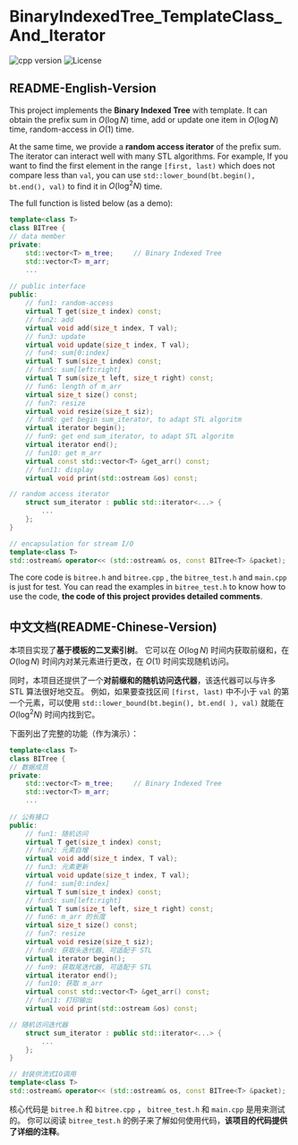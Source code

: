 # BinaryIndexedTree_TemplateClass_And_Iterator

![cpp version](https://img.shields.io/badge/C%2B%2B-C%2B%2B11-brightgreen) ![License](https://shields.io/badge/license-MIT-green)


## README-English-Version

This project implements the **Binary Indexed Tree** with template. It can obtain the prefix sum in $O\left(\log N\right)$ time, add or update one item in $O\left(\log N\right)$ time, random-access in $O\left(1\right)$ time.

At the same time, we provide a **random access iterator** of the prefix sum. The iterator can interact well with many STL algorithms. For example, If you want to find the first element in the range `[first, last)` which does not compare less than `val`, you can use `std::lower_bound(bt.begin(), bt.end(), val)` to find it in $O\left(\log^2 N\right)$ time.

 The full function is listed below (as a demo):

```c++
template<class T>
class BITree {
// data member
private:
    std::vector<T> m_tree;     // Binary Indexed Tree
    std::vector<T> m_arr;
    ...
    
// public interface
public:
    // fun1: random-access
    virtual T get(size_t index) const;
    // fun2: add
    virtual void add(size_t index, T val);
    // fun3: update
    virtual void update(size_t index, T val);
    // fun4: sum[0:index]
    virtual T sum(size_t index) const;
    // fun5: sum[left:right]
    virtual T sum(size_t left, size_t right) const;
    // fun6: length of m_arr
    virtual size_t size() const;
    // fun7: resize
    virtual void resize(size_t siz);
    // fun8: get begin sum_iterator, to adapt STL algoritm
    virtual iterator begin();
    // fun9: get end sum_iterator, to adapt STL algoritm
    virtual iterator end();
    // fun10: get m_arr
    virtual const std::vector<T> &get_arr() const;
    // fun11: display
    virtual void print(std::ostream &os) const;

// random access iterator
    struct sum_iterator : public std::iterator<...> {
        ...
    };
}

// encapsulation for stream I/O
template<class T>
std::ostream& operator<< (std::ostream& os, const BITree<T> &packet);
```

The core code is `bitree.h` and `bitree.cpp` , the `bitree_test.h` and `main.cpp` is just for test. You can read the examples in `bitree_test.h` to know how to use the code, **the code of this project provides detailed comments**.



## 中文文档(README-Chinese-Version)

本项目实现了**基于模板的二叉索引树**。 它可以在 $O\left(\log N\right)$ 时间内获取前缀和，在 $O\left(\log N\right)$ 时间内对某元素进行更改，在 $O\left( 1\right)$ 时间实现随机访问。

同时，本项目还提供了一个**对前缀和的随机访问迭代器**，该迭代器可以与许多 STL 算法很好地交互。 例如，如果要查找区间 `[first, last)` 中不小于 `val` 的第一个元素，可以使用 `std::lower_bound(bt.begin(), bt.end( ), val)` 就能在 $O\left(\log^2 N\right)$ 时间内找到它。

下面列出了完整的功能（作为演示）：

```c++
template<class T>
class BITree {
// 数据成员
private:
    std::vector<T> m_tree;     // Binary Indexed Tree
    std::vector<T> m_arr;
    ...
    
// 公有接口
public:
    // fun1: 随机访问
    virtual T get(size_t index) const;
    // fun2: 元素自增
    virtual void add(size_t index, T val);
    // fun3: 元素更新
    virtual void update(size_t index, T val);
    // fun4: sum[0:index]
    virtual T sum(size_t index) const;
    // fun5: sum[left:right]
    virtual T sum(size_t left, size_t right) const;
    // fun6: m_arr 的长度
    virtual size_t size() const;
    // fun7: resize
    virtual void resize(size_t siz);
    // fun8: 获取头迭代器, 可适配于 STL
    virtual iterator begin();
    // fun9: 获取尾迭代器, 可适配于 STL
    virtual iterator end();
    // fun10: 获取 m_arr
    virtual const std::vector<T> &get_arr() const;
    // fun11: 打印输出
    virtual void print(std::ostream &os) const;

// 随机访问迭代器
    struct sum_iterator : public std::iterator<...> {
        ...
    };
}

// 封装供流式IO调用
template<class T>
std::ostream& operator<< (std::ostream& os, const BITree<T> &packet);
```

核心代码是 `bitree.h` 和 `bitree.cpp` ， `bitree_test.h` 和 `main.cpp`  是用来测试的。 你可以阅读 `bitree_test.h` 的例子来了解如何使用代码，**该项目的代码提供了详细的注释**。

